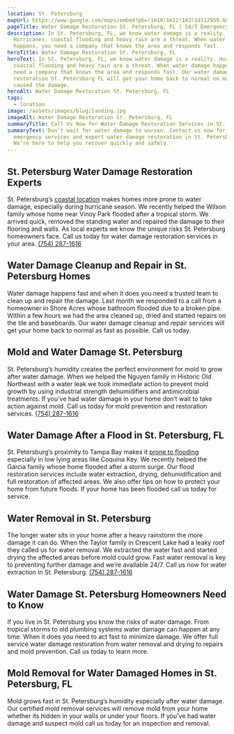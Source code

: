 ```yaml
---
location: St. Petersburg
mapUrl: https://www.google.com/maps/embed?pb=!1m18!1m12!1m3!1d112959.68200305478!2d-82.73739262336333!3d27.77928036517227!2m3!1f0!2f0!3f0!3m2!1i1024!2i768!4f13.1!3m3!1m2!1s0x88c2e663693aaa41%3A0x4cc4003bcd48bff!2sSt.%20Petersburg%2C%20FL%2C%20USA!5e0!3m2!1sen!2sca!4v1727839730643!5m2!1sen!2sca
pageTitle: Water Damage Restoration St. Petersburg, FL | 24/7 Emergency Repairs
description: In St. Petersburg, FL, we know water damage is a reality.
  Hurricanes, coastal flooding and heavy rain are a threat. When water damage
  happens, you need a company that knows the area and responds fast.
heroTitle: Water Damage Restoration St. Petersburg, FL
heroText: In St. Petersburg, FL, we know water damage is a reality. Hurricanes,
  coastal flooding and heavy rain are a threat. When water damage happens, you
  need a company that knows the area and responds fast. Our water damage
  restoration St. Petersburg FL will get your home back to normal no matter what
  caused the damage.
heroAlt: Water Damage Restoration St. Petersburg, FL
tags:
  - location
image: /assets/images/blog/landing.jpg
imageAlt: Water Damage Restoration St. Petersburg, FL
summaryTitle: Call Us Now for Water Damage Restoration Services in St. Petersburg, FL!
summaryText: Don’t wait for water damage to worsen. Contact us now for 24/7
  emergency services and expert water damage restoration in St. Petersburg, FL.
  We’re here to help you recover quickly and safely.
---
```

## St. Petersburg Water Damage Restoration Experts

St. Petersburg’s [coastal location](/blog/florida-coastal-property-protection-a-complete-guide-to-waterfront-water-damage-prevention) makes homes more prone to water damage, especially during hurricane season. We recently helped the Wilson family whose home near Vinoy Park flooded after a tropical storm. We arrived quick, removed the standing water and repaired the damage to their flooring and walls. As local experts we know the unique risks St. Petersburg homeowners face. Call us today for water damage restoration services in your area.
[(754) 287-1616](tel:7542871616)

## Water Damage Cleanup and Repair in St. Petersburg Homes

Water damage happens fast and when it does you need a trusted team to clean up and repair the damage. Last month we responded to a call from a homeowner in Shore Acres whose bathroom flooded due to a broken pipe. Within a few hours we had the area cleaned up, dried and started repairs on the tile and baseboards. Our water damage cleanup and repair services will get your home back to normal as fast as possible. Call us today.

## Mold and Water Damage St. Petersburg

St. Petersburg’s humidity creates the perfect environment for mold to grow after water damage. When we helped the Nguyen family in Historic Old Northeast with a water leak we took immediate action to prevent mold growth by using industrial strength dehumidifiers and antimicrobial treatments. If you’ve had water damage in your home don’t wait to take action against mold. Call us today for mold prevention and restoration services.
[(754) 287-1616](tel:7542871616)

## Water Damage After a Flood in St. Petersburg, FL

St. Petersburg’s proximity to Tampa Bay makes it [prone to flooding](/blog/the-complete-florida-hurricane-water-damage-guide:-region-specific-prevention-response-and-restoration/) especially in low lying areas like Coquina Key. We recently helped the Garcia family whose home flooded after a storm surge. Our flood restoration services include water extraction, drying, dehumidification and full restoration of affected areas. We also offer tips on how to protect your home from future floods. If your home has been flooded call us today for service.

## Water Removal in St. Petersburg

The longer water sits in your home after a heavy rainstorm the more damage it can do. When the Taylor family in Crescent Lake had a leaky roof they called us for water removal. We extracted the water fast and started drying the affected areas before mold could grow. Fast water removal is key to preventing further damage and we’re available 24/7. Call us now for water extraction in St. Petersburg.
[(754) 287-1616](tel:7542871616)

## Water Damage St. Petersburg Homeowners Need to Know

If you live in St. Petersburg you know the risks of water damage. From tropical storms to old plumbing systems water damage can happen at any time. When it does you need to act fast to minimize damage. We offer full service water damage restoration from water removal and drying to repairs and mold prevention. Call us today to learn more.

## Mold Removal for Water Damaged Homes in St. Petersburg, FL

Mold grows fast in St. Petersburg’s humidity especially after water damage. Our certified mold removal services will remove mold from your home whether its hidden in your walls or under your floors. If you’ve had water damage and suspect mold call us today for an inspection and removal.

